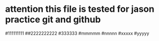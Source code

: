 # attention this file is tested for jason practice git and github
#111111111
##2222222222
#333333
#mmmmm
#nnnnn
#xxxxx
#yyyyy

